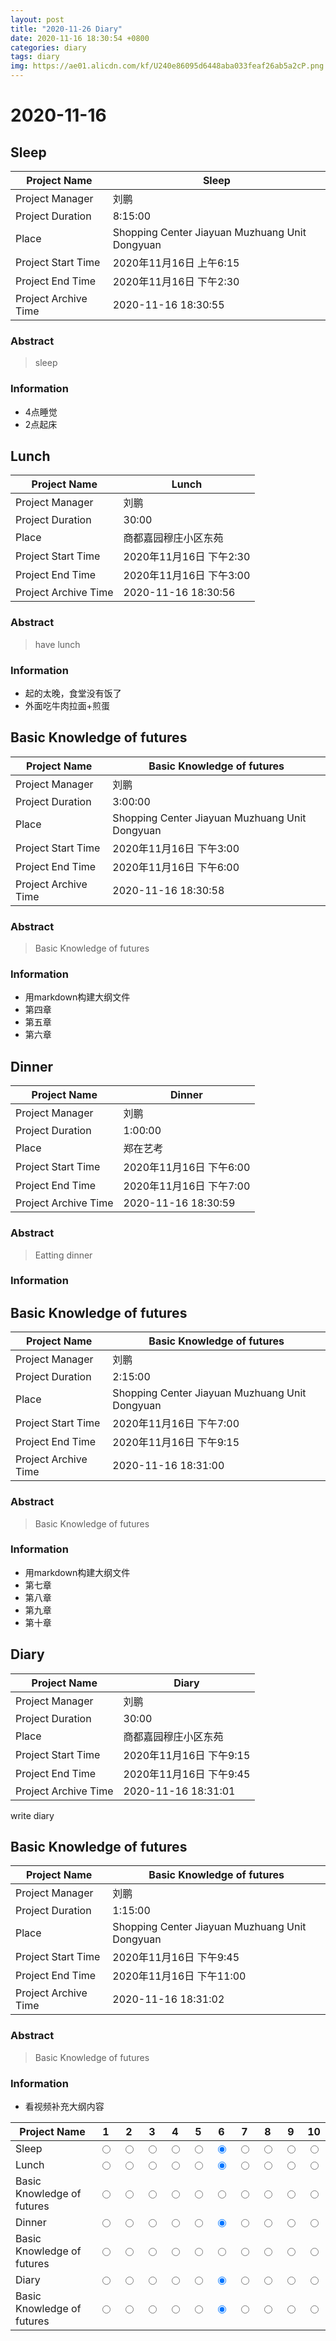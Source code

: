 ```yaml
--- 
layout: post
title: "2020-11-26 Diary"
date: 2020-11-16 18:30:54 +0800
categories: diary
tags: diary
img: https://ae01.alicdn.com/kf/U240e86095d6448aba033feaf26ab5a2cP.png
---
```


# 2020-11-16
## Sleep

|  Project Name    |    Sleep      |
| ------------ | ----------------------- |
|  Project Manager  | 刘鹏                    |
| Project Duration | 8:15:00                 |
|  Place         | Shopping Center Jiayuan Muzhuang Unit Dongyuan    |
| Project Start Time | 2020年11月16日 上午6:15 |
| Project End Time | 2020年11月16日 下午2:30 |
| Project Archive Time | 2020-11-16 18:30:55  |

### Abstract

> sleep

### Information

* 4点睡觉
* 2点起床



## Lunch 

|  Project Name    |    Lunch       |
| ------------ | ----------------------- |
|  Project Manager  | 刘鹏                    |
| Project Duration | 30:00                 |
|  Place         | 商都嘉园穆庄小区东苑    |
| Project Start Time | 2020年11月16日 下午2:30 |
| Project End Time | 2020年11月16日 下午3:00 |
| Project Archive Time | 2020-11-16 18:30:56  |

### Abstract

> have lunch

### Information

* 起的太晚，食堂没有饭了
* 外面吃牛肉拉面+煎蛋



## Basic Knowledge of futures

|  Project Name    |    Basic Knowledge of futures      |
| ------------ | ----------------------- |
|  Project Manager  | 刘鹏                    |
| Project Duration | 3:00:00                 |
|  Place         | Shopping Center Jiayuan Muzhuang Unit Dongyuan    |
| Project Start Time | 2020年11月16日 下午3:00 |
| Project End Time | 2020年11月16日 下午6:00 |
| Project Archive Time | 2020-11-16 18:30:58  |

### Abstract

> Basic Knowledge of futures

### Information

* 用markdown构建大纲文件
* 第四章
* 第五章
* 第六章




## Dinner

|  Project Name    |    Dinner      |
| ------------ | ----------------------- |
|  Project Manager  | 刘鹏                    |
| Project Duration | 1:00:00                 |
|  Place         | 郑在艺考    |
| Project Start Time | 2020年11月16日 下午6:00 |
| Project End Time | 2020年11月16日 下午7:00 |
| Project Archive Time | 2020-11-16 18:30:59  |

### Abstract

> Eatting dinner

### Information



## Basic Knowledge of futures

|  Project Name    |    Basic Knowledge of futures      |
| ------------ | ----------------------- |
|  Project Manager  | 刘鹏                    |
| Project Duration | 2:15:00                 |
|  Place         | Shopping Center Jiayuan Muzhuang Unit Dongyuan    |
| Project Start Time | 2020年11月16日 下午7:00 |
| Project End Time | 2020年11月16日 下午9:15 |
| Project Archive Time | 2020-11-16 18:31:00  |

### Abstract

> Basic Knowledge of futures

### Information

* 用markdown构建大纲文件
* 第七章
* 第八章
* 第九章
* 第十章



## Diary

|  Project Name    |    Diary      |
| ------------ | ----------------------- |
|  Project Manager  | 刘鹏                    |
| Project Duration | 30:00                 |
|  Place         | 商都嘉园穆庄小区东苑    |
| Project Start Time | 2020年11月16日 下午9:15 |
| Project End Time | 2020年11月16日 下午9:45 |
| Project Archive Time | 2020-11-16 18:31:01  |

write diary



## Basic Knowledge of futures

|  Project Name    |    Basic Knowledge of futures      |
| ------------ | ----------------------- |
|  Project Manager  | 刘鹏                    |
| Project Duration | 1:15:00                 |
|  Place         | Shopping Center Jiayuan Muzhuang Unit Dongyuan    |
| Project Start Time | 2020年11月16日 下午9:45 |
| Project End Time | 2020年11月16日 下午11:00 |
| Project Archive Time | 2020-11-16 18:31:02  |

### Abstract

> Basic Knowledge of futures

### Information

* 看视频补充大纲内容


| Project Name | 1                      |2                       |3                       |4                       |5                       |6 |7 |8 |9 |10 |
| ---- | ----------------------- | ----------------------- | ----------------------- | ----------------------- | ----------------------- | ---- | ---- | ---- | ---- | ---- |
| Sleep | <input type="radio" name="Sleep" value="1"> | <input type="radio" name="Sleep" value="2"> | <input type="radio" name="Sleep" value="3"> | <input type="radio" name="Sleep" value="4"> | <input type="radio" name="Sleep" value="5"> |<input type="radio" name="Sleep" value="6" checked> |<input type="radio" name="Sleep" value="7"> |<input type="radio" name="Sleep" value="8"> |<input type="radio" name="Sleep" value="9"> |<input type="radio" name="Sleep" value="10"> |
| Lunch  | <input type="radio" name="Lunch " value="1"> | <input type="radio" name="Lunch " value="2"> | <input type="radio" name="Lunch " value="3"> | <input type="radio" name="Lunch " value="4"> | <input type="radio" name="Lunch " value="5"> |<input type="radio" name="Lunch " value="6" checked> |<input type="radio" name="Lunch " value="7"> |<input type="radio" name="Lunch " value="8"> |<input type="radio" name="Lunch " value="9"> |<input type="radio" name="Lunch " value="10"> |
| Basic Knowledge of futures | <input type="radio" name="Basic Knowledge of futures" value="1"> | <input type="radio" name="Basic Knowledge of futures" value="2"> | <input type="radio" name="Basic Knowledge of futures" value="3"> | <input type="radio" name="Basic Knowledge of futures" value="4"> | <input type="radio" name="Basic Knowledge of futures" value="5"> |<input type="radio" name="Basic Knowledge of futures" value="6" checked> |<input type="radio" name="Basic Knowledge of futures" value="7"> |<input type="radio" name="Basic Knowledge of futures" value="8"> |<input type="radio" name="Basic Knowledge of futures" value="9"> |<input type="radio" name="Basic Knowledge of futures" value="10"> |
| Dinner | <input type="radio" name="Dinner" value="1"> | <input type="radio" name="Dinner" value="2"> | <input type="radio" name="Dinner" value="3"> | <input type="radio" name="Dinner" value="4"> | <input type="radio" name="Dinner" value="5"> |<input type="radio" name="Dinner" value="6" checked> |<input type="radio" name="Dinner" value="7"> |<input type="radio" name="Dinner" value="8"> |<input type="radio" name="Dinner" value="9"> |<input type="radio" name="Dinner" value="10"> |
| Basic Knowledge of futures | <input type="radio" name="Basic Knowledge of futures" value="1"> | <input type="radio" name="Basic Knowledge of futures" value="2"> | <input type="radio" name="Basic Knowledge of futures" value="3"> | <input type="radio" name="Basic Knowledge of futures" value="4"> | <input type="radio" name="Basic Knowledge of futures" value="5"> |<input type="radio" name="Basic Knowledge of futures" value="6" checked> |<input type="radio" name="Basic Knowledge of futures" value="7"> |<input type="radio" name="Basic Knowledge of futures" value="8"> |<input type="radio" name="Basic Knowledge of futures" value="9"> |<input type="radio" name="Basic Knowledge of futures" value="10"> |
| Diary | <input type="radio" name="Diary" value="1"> | <input type="radio" name="Diary" value="2"> | <input type="radio" name="Diary" value="3"> | <input type="radio" name="Diary" value="4"> | <input type="radio" name="Diary" value="5"> |<input type="radio" name="Diary" value="6" checked> |<input type="radio" name="Diary" value="7"> |<input type="radio" name="Diary" value="8"> |<input type="radio" name="Diary" value="9"> |<input type="radio" name="Diary" value="10"> |
| Basic Knowledge of futures | <input type="radio" name="Basic Knowledge of futures" value="1"> | <input type="radio" name="Basic Knowledge of futures" value="2"> | <input type="radio" name="Basic Knowledge of futures" value="3"> | <input type="radio" name="Basic Knowledge of futures" value="4"> | <input type="radio" name="Basic Knowledge of futures" value="5"> |<input type="radio" name="Basic Knowledge of futures" value="6" checked> |<input type="radio" name="Basic Knowledge of futures" value="7"> |<input type="radio" name="Basic Knowledge of futures" value="8"> |<input type="radio" name="Basic Knowledge of futures" value="9"> |<input type="radio" name="Basic Knowledge of futures" value="10"> |

